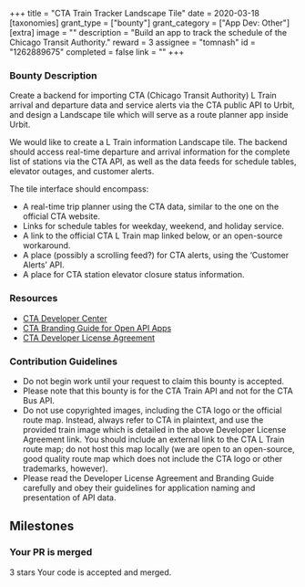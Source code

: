 +++
title = "CTA Train Tracker Landscape Tile"
date = 2020-03-18
[taxonomies]
grant_type = ["bounty"]
grant_category = ["App Dev: Other"]
[extra]
image = ""
description = "Build an app to track the schedule of the Chicago Transit Authority."
reward = 3
assignee = "tomnash"
id = "1262889675"
completed = false
link = ""
+++

### Bounty Description

Create a backend for importing CTA (Chicago Transit Authority) L Train arrival and departure data and service alerts via the CTA public API to Urbit, and design a Landscape tile which will serve as a route planner app inside Urbit.

We would like to create a L Train information Landscape tile. The backend should access real-time departure and arrival information for the complete list of stations via the CTA API, as well as the data feeds for schedule tables, elevator outages, and customer alerts. 

The tile interface should encompass:

- A real-time trip planner using the CTA data, similar to the one on the official CTA  website. 
- Links for schedule tables for weekday, weekend, and holiday service. 
- A link to the official CTA L Train map linked below, or an open-source workaround.
- A place (possibly a scrolling feed?) for CTA alerts, using the ‘Customer Alerts’ API.
- A place for CTA station elevator closure status information.

### Resources
- [CTA Developer Center](https://www.transitchicago.com/developers/)
- [CTA Branding Guide for Open API Apps](https://www.transitchicago.com/developers/branding/)
- [CTA Developer License Agreement](https://www.transitchicago.com/developers/terms/C)

### Contribution Guidelines
- Do not begin work until your request to claim this bounty is accepted.
- Please note that this bounty is for the CTA Train API and not for the CTA Bus API. 
- Do not use copyrighted images, including the CTA logo or the official route map. Instead, always refer to CTA in plaintext, and use the provided train image which is detailed in the above Developer License Agreement link. You should include an external link to the CTA L Train route map; do not host this map locally (we are open to an open-source, good quality route map which does not include the CTA logo or other trademarks, however). 
- Please read the Developer License Agreement and Branding Guide carefully and obey their guidelines for application naming and presentation of API data. 

## Milestones


### Your PR is merged
3 stars
Your code is accepted and merged.

    